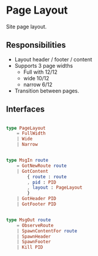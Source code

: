 # Page Layout

Site page layout.

## Responsibilities

- Layout header / footer / content
- Supports 3 page widths
    - Full with 12/12
    - wide 10/12
    - narrow 6/12
- Transition between pages.

## Interfaces

```elm

type PageLayout
    = FullWidth
    | Wide
    | Narrow


type MsgIn route
    = GotNewRoute route
    | GotContent
        { route : route
        , pid : PID
        , layout : PageLayout
        }
    | GotHeader PID
    | GotFooter PID


type MsgOut route
    = ObserveRoute
    | SpawnContentFor route
    | SpawnHeader
    | SpawnFooter
    | Kill PID

```

